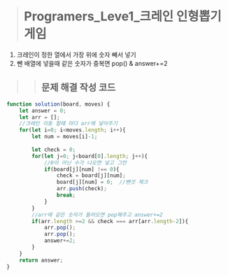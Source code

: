 ><h1>Programers_Leve1_크레인 인형뽑기 게임</h1>
1. 크레인이 정한 열에서 가장 위에 숫자 빼서 넣기
2. 뺀 배열에 넣을때 같은 숫자가 중복면 pop() & answer+=2

>><h2>문제 해결 작성 코드</h2>
```javascript
function solution(board, moves) {
    let answer = 0;
    let arr = [];
    //크레인 이동 할때 마다 arr에 넣어주기
    for(let i=0; i<moves.length; i++){
        let num = moves[i]-1;
        
        let check = 0;
        for(let j=0; j<board[0].length; j++){
            //0이 아닌 수가 나오면 넣고 그만
            if(board[j][num] !== 0){
                check = board[j][num];
                board[j][num] = 0;  //뺀것 체크
                arr.push(check);
                break;
            }
        }
        //arr에 같은 숫자가 들어오면 pop해주고 answer+=2
        if(arr.length >=2 && check === arr[arr.length-2]){
            arr.pop();
            arr.pop();
            answer+=2;
        }   
    }
    return answer;
}
```
